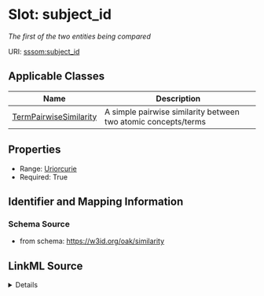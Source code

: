 # Slot: subject_id
_The first of the two entities being compared_


URI: [sssom:subject_id](http://w3id.org/sssom/subject_id)



<!-- no inheritance hierarchy -->




## Applicable Classes

| Name | Description |
| --- | --- |
[TermPairwiseSimilarity](TermPairwiseSimilarity.md) | A simple pairwise similarity between two atomic concepts/terms






## Properties

* Range: [Uriorcurie](Uriorcurie.md)
* Required: True








## Identifier and Mapping Information







### Schema Source


* from schema: https://w3id.org/oak/similarity




## LinkML Source

<details>
```yaml
name: subject_id
description: The first of the two entities being compared
from_schema: https://w3id.org/oak/similarity
rank: 1000
slot_uri: sssom:subject_id
alias: subject_id
domain_of:
- TermPairwiseSimilarity
range: uriorcurie
required: true

```
</details>
